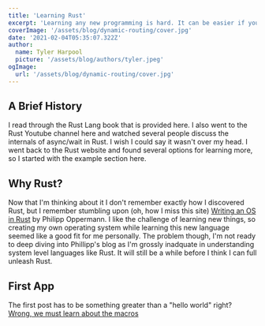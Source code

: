 ```yaml
---
title: 'Learning Rust'
excerpt: 'Learning any new programming is hard. It can be easier if you start breaking down the new language into managable smaller projects. If you are not interested in learning Rust that is ok because this learning process can work with just about anything.'
coverImage: '/assets/blog/dynamic-routing/cover.jpg'
date: '2021-02-04T05:35:07.322Z'
author:
  name: Tyler Harpool
  picture: '/assets/blog/authors/tyler.jpeg'
ogImage:
  url: '/assets/blog/dynamic-routing/cover.jpg'
---
```


## A Brief History

I read through the Rust Lang book that is provided here. I also went to the Rust Youtube channel here and watched several people discuss the internals of async/wait in Rust. I wish I could say it wasn't over my head. I went back to the Rust website and found several options for learning more, so I started with the example section here. 

## Why Rust?

Now that I'm thinking about it I don't remember exactly how I discovered Rust, but I remember stumbling upon (oh, how I miss this site) [Writing an OS in Rust](https://os.phil-opp.com/) by Philipp Oppermann. I like the challenge of learning new things, so creating my own operating system while learning this new language seemed like a good fit for me personally. The problem though, I'm not ready to deep diving into Phillipp's blog as I'm grossly inadquate in understanding system level languages like Rust. It will still be a while before I think I can full unleash Rust.

## First App
The first post has to be something greater than a "hello world" right? [Wrong, we must learn about the macros](hello-world)





